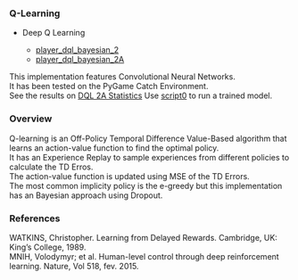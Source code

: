 ### Q-Learning

- Deep Q Learning  

	- [player_dql_bayesian_2](../reinforcement/players/player_dql_bayesian_2.py)
	- [player_dql_bayesian_2A](../reinforcement/players/player_dql_bayesian_2A.py)  

This implementation features Convolutional Neural Networks.  
It has been tested on the PyGame Catch Environment.  
See the results on [DQL 2A Statistics](https://github.com/NiloFreitas/Deep-Reinforcement-Learning/tree/master/statistics/dql%20bayesian)
Use [script0](../reinforcement/script0.sh) to run a trained model.  

### Overview

Q-learning is an Off-Policy Temporal Difference Value-Based algorithm that learns an action-value function to find the optimal policy.  
It has an Experience Replay to sample experiences from different policies to calculate the TD Erros.  
The action-value function is updated using MSE of the TD Errors.  
The most common implicity policy is the e-greedy but this implementation has an Bayesian approach using Dropout.

### References

WATKINS, Christopher. Learning from Delayed Rewards. Cambridge, UK: King’s College, 1989.  
MNIH, Volodymyr; et al. Human-level control through deep reinforcement learning. Nature, Vol 518, fev. 2015.  
